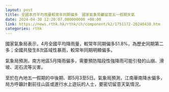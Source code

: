 ```yaml
---
layout: post
title: 全國本月平均雨量較常年同期偏多　國家氣象局籲留意五一假期天氣
date: 2024-04-30 12:20:07.000000000 +08:00
link: https://news.rthk.hk/rthk/ch/component/k2/1751172-20240430.htm
categories: rthk
---
```


國家氣象局表示，4月全國平均降雨量，較常年同期偏多51.8%，為歷史同期第二多；全國共發生8次區域性暴雨，較常年同期明顯偏多。

氣象局預測，南方地區5月降雨偏多，需要預防階段性強降雨可能引發的山崩、滑坡、泥石流等災害。

至於在內地五一假期的中後期、即5月3至5日。氣象局預測，江南華南降水偏多，局方呼籲計劃前往山區或進行水上遊玩的人士，要密切留意天氣情況。
